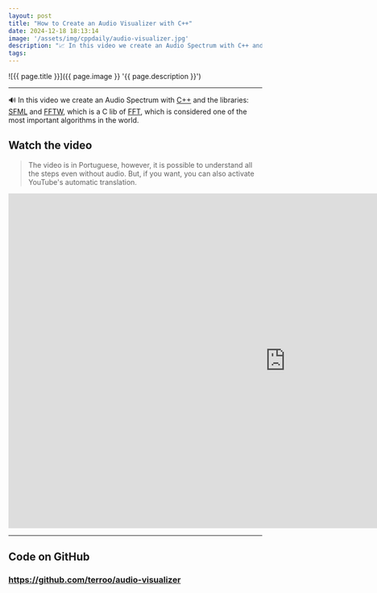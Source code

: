 ```yaml
---
layout: post
title: "How to Create an Audio Visualizer with C++"
date: 2024-12-18 18:13:14
image: '/assets/img/cppdaily/audio-visualizer.jpg'
description: "📈 In this video we create an Audio Spectrum with C++ and the libraries: SFML and FFT"
tags:
---
```


![{{ page.title }}]({{ page.image }} '{{ page.description }}')

---

🔊 In this video we create an Audio Spectrum with [C++](https://terminalroot.com/tags#cpp) and the libraries: [SFML](https://terminalroot.com/tags#sfml) and [FFTW](https://fftw.org), which is a C lib of [FFT](https://en.wikipedia.org/wiki/Fast_Fourier_transform), which is considered one of the most important algorithms in the world.

## Watch the video
> The video is in Portuguese, however, it is possible to understand all the steps even without audio. But, if you want, you can also activate YouTube's automatic translation.

<iframe width="1100" height="664" src="https://www.youtube.com/embed/04c8YR7dhP4" title="How to Create an Audio Visualizer with C++" frameborder="0" allow="accelerometer; autoplay; clipboard-write; encrypted-media; gyroscope; picture-in-picture; web-share" referrerpolicy="strict-origin-when-cross-origin" allowfullscreen></iframe>

---

## Code on GitHub
### <https://github.com/terroo/audio-visualizer>


